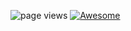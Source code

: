 
<p align="left">
    <img src="https://komarev.com/ghpvc/?username=lisaostman" alt="page views" />
  </a>
  <a href="https://github.com/abhisheknaiidu/awesome-github-profile-readme">
    <img alt="Awesome" src="https://awesome.re/mentioned-badge.svg">
</p>
